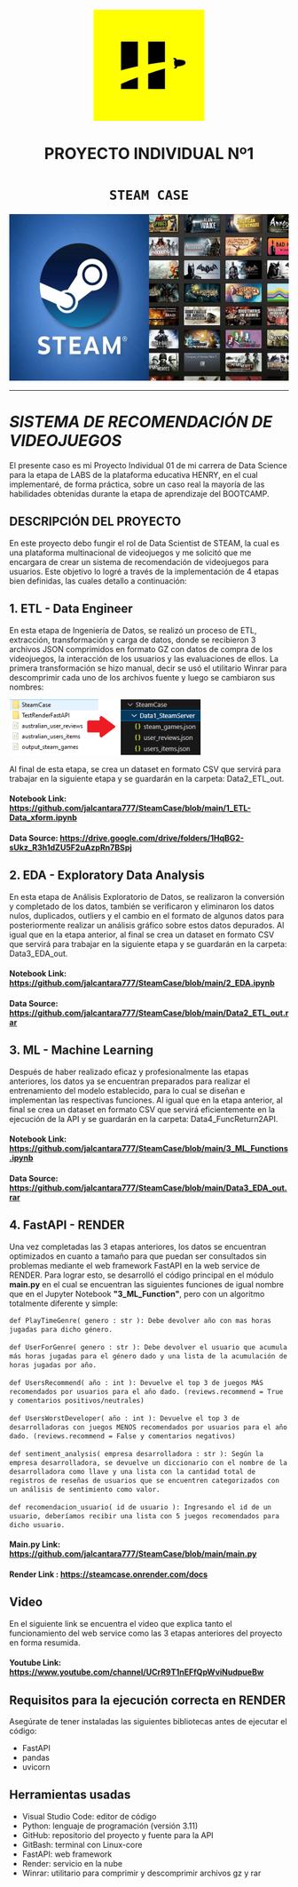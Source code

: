 <div>
<p align=center><img src="images/Henry_logo.png" height=200><p>

# <h1 align=center> **PROYECTO INDIVIDUAL Nº1** </h1>

# <h1 align=center>**`STEAM CASE`**</h1>
</div>
<p align="center">
<img src="images/Steam-background.jpg"  height=300>
</p>

<hr>  

# ***SISTEMA DE RECOMENDACIÓN DE VIDEOJUEGOS***

El presente caso es mi Proyecto Individual 01 de mi carrera de Data Science para la etapa de LABS de la plataforma educativa HENRY, en el cual implementaré, de forma práctica, sobre un caso real la mayoría de las habilidades obtenidas durante la etapa de aprendizaje del BOOTCAMP.
## DESCRIPCIÓN DEL PROYECTO

En este proyecto debo fungir el rol de Data Scientist de STEAM, la cual es una plataforma multinacional de videojuegos y me solicitó que me encargara de crear un sistema de recomendación de videojuegos para usuarios.
Este objetivo lo logré a través de la implementación de 4 etapas bien definidas, las cuales detallo a continuación:

## 1. ETL - Data Engineer
En esta etapa de Ingeniería de Datos, se realizó un proceso de ETL, extracción, transformación y carga de datos, donde se recibieron 3 archivos JSON comprimidos en formato GZ con datos de compra de los videojuegos, la interacción de los usuarios y las evaluaciones de ellos.
La primera transformación se hizo manual, decir se usó el utilitario Winrar para descomprimir cada uno de los archivos fuente y luego se cambiaron sus nombres:

<img src="images/init_chgname.png"  height=100>

Al final de esta etapa, se crea un dataset en formato CSV que servirá para trabajar en la siguiente etapa y se guardarán en la carpeta: Data2_ETL_out.
#### Notebook Link: https://github.com/jalcantara777/SteamCase/blob/main/1_ETL-Data_xform.ipynb
#### Data Source: https://drive.google.com/drive/folders/1HqBG2-sUkz_R3h1dZU5F2uAzpRn7BSpj

## 2. EDA - Exploratory Data Analysis
En esta etapa de Análisis Exploratorio de Datos, se realizaron la conversión y completado de los datos, también se verificaron y eliminaron los datos nulos, duplicados, outliers y el cambio en el formato de algunos datos para posteriormente realizar un análisis gráfico sobre estos datos depurados. Al igual que en la etapa anterior, al final se crea un dataset en formato CSV que servirá para trabajar en la siguiente etapa y se guardarán en la carpeta: Data3_EDA_out.
#### Notebook Link: https://github.com/jalcantara777/SteamCase/blob/main/2_EDA.ipynb
#### Data Source: https://github.com/jalcantara777/SteamCase/blob/main/Data2_ETL_out.rar

## 3. ML - Machine Learning
Después de haber realizado eficaz y profesionalmente las etapas anteriores, los datos ya se encuentran preparados para realizar el entrenamiento del modelo establecido, para lo cual se diseñan e implementan las respectivas funciones. Al igual que en la etapa anterior, al final se crea un dataset en formato CSV que servirá eficientemente en la ejecución de la API y se guardarán en la carpeta: Data4_FuncReturn2API.
#### Notebook Link: https://github.com/jalcantara777/SteamCase/blob/main/3_ML_Functions.ipynb
#### Data Source: https://github.com/jalcantara777/SteamCase/blob/main/Data3_EDA_out.rar

## 4. FastAPI - RENDER
Una vez completadas las 3 etapas anteriores, los datos se encuentran optimizados en cuanto a tamaño para que puedan ser consultados sin problemas mediante el web framework FastAPI en la web service de RENDER. Para lograr esto, se desarrolló el código principal en el módulo **main.py** en el cual se encuentran las siguientes funciones de igual nombre que en el Jupyter Notebook **"3_ML_Function"**, pero con un algoritmo totalmente diferente y simple:

    def PlayTimeGenre( genero : str ): Debe devolver año con mas horas jugadas para dicho género.

    def UserForGenre( genero : str ): Debe devolver el usuario que acumula más horas jugadas para el género dado y una lista de la acumulación de horas jugadas por año.

    def UsersRecommend( año : int ): Devuelve el top 3 de juegos MÁS recomendados por usuarios para el año dado. (reviews.recommend = True y comentarios positivos/neutrales)

    def UsersWorstDeveloper( año : int ): Devuelve el top 3 de desarrolladoras con juegos MENOS recomendados por usuarios para el año dado. (reviews.recommend = False y comentarios negativos)

    def sentiment_analysis( empresa desarrolladora : str ): Según la empresa desarrolladora, se devuelve un diccionario con el nombre de la desarrolladora como llave y una lista con la cantidad total de registros de reseñas de usuarios que se encuentren categorizados con un análisis de sentimiento como valor.

    def recomendacion_usuario( id de usuario ): Ingresando el id de un usuario, deberíamos recibir una lista con 5 juegos recomendados para dicho usuario.

#### Main.py Link: https://github.com/jalcantara777/SteamCase/blob/main/main.py
#### Render Link : https://steamcase.onrender.com/docs

## Video
En el siguiente link se encuentra el video que explica tanto el funcionamiento del web service como las 3 etapas anteriores del proyecto en forma resumida.
#### Youtube Link: https://www.youtube.com/channel/UCrR9T1nEFfQpWviNudpueBw

## Requisitos para la ejecución correcta en RENDER

Asegúrate de tener instaladas las siguientes bibliotecas antes de ejecutar el código:

- FastAPI
- pandas
- uvicorn

## Herramientas usadas
- Visual Studio Code: editor de código
- Python: lenguaje de programación (versión 3.11)
- GitHub: repositorio del proyecto y fuente para la API
- GitBash: terminal con Linux-core
- FastAPI: web framework
- Render: servicio en la nube 
- Winrar: utilitario para comprimir y descomprimir archivos gz y rar

